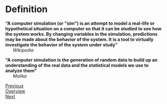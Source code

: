 # Definition

**“A computer simulation (or "sim") is an attempt to model a real-life or hypothetical situation on a computer so that it can be studied to see how the system works. By changing variables in the simulation, predictions may be made about the behavior of the system. It is a tool to virtually investigate the behavior of the system under study”**  
&nbsp;&nbsp;&nbsp;&nbsp;&nbsp;&nbsp;*Wikipedia*
    

**“A computer simulation is the generation of random data to build up an understanding of the real data and the statistical models we use to analyze them”**  
&nbsp;&nbsp;&nbsp;&nbsp;&nbsp;&nbsp;*Malika*

<a href="./README.md" style="text-align:center">Previous</a>   
<a href="./README.md" style="text-align:center">Overview</a>  
<a href="./purpose.md" style="text-align:center">Next</a>  
